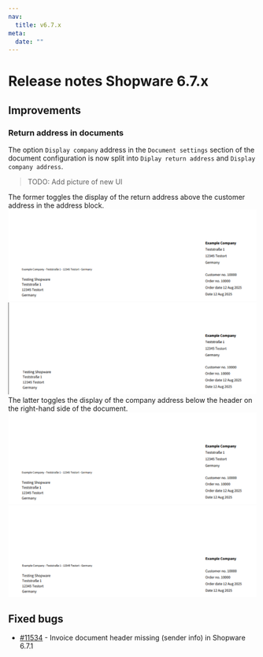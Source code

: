 ```yaml
---
nav:
  title: v6.7.x
meta:
  date: ""
---
```


# Release notes Shopware 6.7.x

## Improvements

### Return address in documents
The option `Display company` address in the `Document settings` section of the document configuration is now split into `Diplay return address` and `Display company address`.  

> TODO: Add picture of new UI

The former toggles the display of the return address above the customer address in the address block.  
![document_with_return_address.png](assets/document_with_return_address.png)
![document_without_return_address.png](assets/document_without_return_address.png)
The latter toggles the display of the company address below the header on the right-hand side of the document.
![document_with_return_address.png](assets/document_with_return_address.png)
![document_without_company_address.png](assets/document_without_company_address.png)

## Fixed bugs
* [#11534](https://github.com/shopware/shopware/issues/11534) - Invoice document header missing (sender info) in Shopware 6.7.1